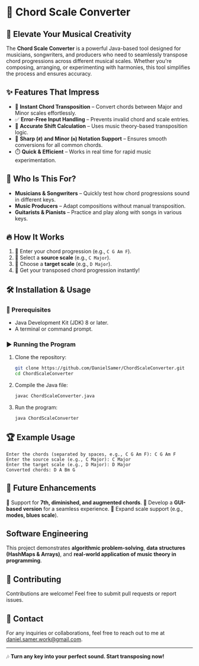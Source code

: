 # 🎵 Chord Scale Converter

## 🚀 Elevate Your Musical Creativity
The **Chord Scale Converter** is a powerful Java-based tool designed for musicians, songwriters, and producers who need to seamlessly transpose chord progressions across different musical scales. Whether you're composing, arranging, or experimenting with harmonies, this tool simplifies the process and ensures accuracy.

## ✨ Features That Impress
- 🎼 **Instant Chord Transposition** – Convert chords between Major and Minor scales effortlessly.
- ✅ **Error-Free Input Handling** – Prevents invalid chord and scale entries.
- 🔄 **Accurate Shift Calculation** – Uses music theory-based transposition logic.
- 🎹 **Sharp (`#`) and Minor (`m`) Notation Support** – Ensures smooth conversions for all common chords.
- ⏱️ **Quick & Efficient** – Works in real time for rapid music experimentation.

## 🎯 Who Is This For?
- **Musicians & Songwriters** – Quickly test how chord progressions sound in different keys.
- **Music Producers** – Adapt compositions without manual transposition.
- **Guitarists & Pianists** – Practice and play along with songs in various keys.

## 🔥 How It Works
1. 🎵 Enter your chord progression (e.g., `C G Am F`).
2. 🎼 Select a **source scale** (e.g., `C Major`).
3. 🎯 Choose a **target scale** (e.g., `D Major`).
4. 🚀 Get your transposed chord progression instantly!

## 🛠️ Installation & Usage
### 📌 Prerequisites
- Java Development Kit (JDK) 8 or later.
- A terminal or command prompt.

### ▶️ Running the Program
1. Clone the repository:
   ```sh
   git clone https://github.com/DanielSamer/ChordScaleConverter.git
   cd ChordScaleConverter
   ```
2. Compile the Java file:
   ```sh
   javac ChordScaleConverter.java
   ```
3. Run the program:
   ```sh
   java ChordScaleConverter
   ```

## 🏆 Example Usage
```
Enter the chords (separated by spaces, e.g., C G Am F): C G Am F
Enter the source scale (e.g., C Major): C Major
Enter the target scale (e.g., D Major): D Major
Converted chords: D A Bm G
```

## 🎯 Future Enhancements
🔹 Support for **7th, diminished, and augmented chords**.
🔹 Develop a **GUI-based version** for a seamless experience.
🔹 Expand scale support (e.g., **modes, blues scale**).

## Software Engineering 
This project demonstrates **algorithmic problem-solving**, **data structures (HashMaps & Arrays)**, and **real-world application of music theory in programming**. 

## 🤝 Contributing
Contributions are welcome! Feel free to submit pull requests or report issues.

## 📧 Contact

For any inquiries or collaborations, feel free to reach out to me at daniel.samer.work@gmail.com.

---
🎶 **Turn any key into your perfect sound. Start transposing now!**



